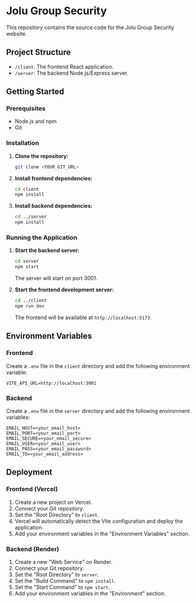 # Jolu Group Security

This repository contains the source code for the Jolu Group Security website.

## Project Structure

-   `/client`: The frontend React application.
-   `/server`: The backend Node.js/Express server.

## Getting Started

### Prerequisites

-   Node.js and npm
-   Git

### Installation

1.  **Clone the repository:**

    ```bash
    git clone <YOUR_GIT_URL>
    ```

2.  **Install frontend dependencies:**

    ```bash
    cd client
    npm install
    ```

3.  **Install backend dependencies:**

    ```bash
    cd ../server
    npm install
    ```

### Running the Application

1.  **Start the backend server:**

    ```bash
    cd server
    npm start
    ```

    The server will start on port 3001.

2.  **Start the frontend development server:**

    ```bash
    cd ../client
    npm run dev
    ```

    The frontend will be available at `http://localhost:5173`.

## Environment Variables

### Frontend

Create a `.env` file in the `client` directory and add the following environment variable:

```
VITE_API_URL=http://localhost:3001
```

### Backend

Create a `.env` file in the `server` directory and add the following environment variables:

```
EMAIL_HOST=<your_email_host>
EMAIL_PORT=<your_email_port>
EMAIL_SECURE=<your_email_secure>
EMAIL_USER=<your_email_user>
EMAIL_PASS=<your_email_password>
EMAIL_TO=<your_email_address>
```

## Deployment

### Frontend (Vercel)

1.  Create a new project on Vercel.
2.  Connect your Git repository.
3.  Set the "Root Directory" to `client`.
4.  Vercel will automatically detect the Vite configuration and deploy the application.
5.  Add your environment variables in the "Environment Variables" section.

### Backend (Render)

1.  Create a new "Web Service" on Render.
2.  Connect your Git repository.
3.  Set the "Root Directory" to `server`.
4.  Set the "Build Command" to `npm install`.
5.  Set the "Start Command" to `npm start`.
6.  Add your environment variables in the "Environment" section.
